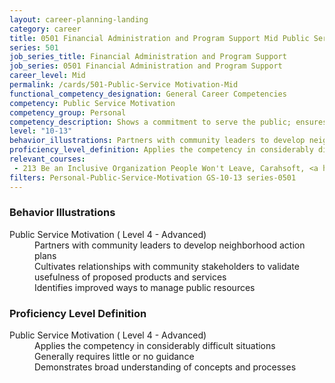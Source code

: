 ```yaml
---
layout: career-planning-landing
category: career
title: 0501 Financial Administration and Program Support Mid Public Service Motivation
series: 501
job_series_title: Financial Administration and Program Support
job_series: 0501 Financial Administration and Program Support
career_level: Mid
permalink: /cards/501-Public-Service Motivation-Mid
functional_competency_designation: General Career Competencies
competency: Public Service Motivation
competency_group: Personal
competency_description: Shows a commitment to serve the public; ensures that actions meet public needs; aligns organizational objectives and practices with public interests
level: "10-13"
behavior_illustrations: Partners with community leaders to develop neighborhood action plans ? Cultivates relationships with community stakeholders to validate usefulness of proposed products and services ? Identifies improved ways to manage public resources
proficiency_level_definition: Applies the competency in considerably difficult situations ? Generally requires little or no guidance ? Demonstrates broad understanding of concepts and processes
relevant_courses: 
 - 213 Be an Inclusive Organization People Won't Leave, Carahsoft, <a href="https://www.linkedin.com/learning/be-an-inclusive-organization-people-won-t-leave">https://www.linkedin.com/learning/be-an-inclusive-organization-people-won-t-leave</a>
filters: Personal-Public-Service-Motivation GS-10-13 series-0501
---
```


<div class="desktop:grid-col-6 margin-y-205">
  <div class="border-top-2 bg-white padding-2 shadow-5 height-full members-hover border-1px button-border border-top-blue radius-lg card-text-color">
    <h3>Behavior Illustrations</h3>
    <dl class="text-base card-content-color"><dt>Public Service Motivation ( Level 4 - Advanced)</dt><dd>Partners with community leaders to develop neighborhood action plans </dd><dd> Cultivates relationships with community stakeholders to validate usefulness of proposed products and services </dd><dd> Identifies improved ways to manage public resources</dd></dl>
  </div>
</div>
<div class="desktop:grid-col-6 margin-y-205">
  <div class="border-top-2 bg-white padding-2 shadow-5 height-full members-hover border-1px button-border border-top-blue radius-lg card-text-color">
    <h3>Proficiency Level Definition</h3>
    <dl class="text-base card-content-color"><dt>Public Service Motivation ( Level 4 - Advanced)</dt><dd>Applies the competency in considerably difficult situations </dd><dd> Generally requires little or no guidance </dd><dd> Demonstrates broad understanding of concepts and processes</dd></dl>
  </div>
</div>